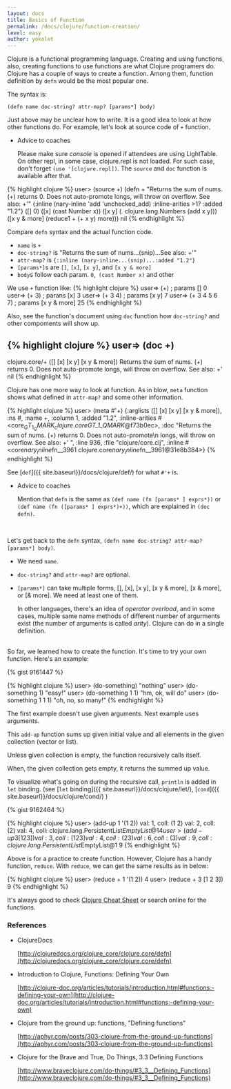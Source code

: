 ```yaml
---
layout: docs
title: Basics of Function
permalink: /docs/clojure/function-creation/
level: easy
author: yokolet
---
```


Clojure is a functional programming language.
Creating and using functions, also, creating functions to use functions are what Clojure programers do.
Clojure has a couple of ways to create a function.
Among them, function definition by `defn` would be the most popular one.

The syntax is:

  ```
  (defn name doc-string? attr-map? [params*] body)
  ```

Just above may be unclear how to write.
It is a good idea to look at how other functions do.
For example, let's look at source code of `+` function.

- Advice to coaches

    Please make sure *console* is opened if attendees are using LightTable.
    On other repl, in some case, clojure.repl is not loaded.
    For such case, don't forget `(use '[clojure.repl])`.
    The `source` and `doc` function is available after that.

{% highlight clojure %}
user> (source +)
(defn +
  "Returns the sum of nums. (+) returns 0. Does not auto-promote
  longs, will throw on overflow. See also: +'"
  {:inline (nary-inline 'add 'unchecked_add)
   :inline-arities >1?
   :added "1.2"}
  ([] 0)
  ([x] (cast Number x))
  ([x y] (. clojure.lang.Numbers (add x y)))
  ([x y & more]
    (reduce1 + (+ x y) more)))
nil
{% endhighlight %}

Compare `defn` syntax and the actual function code.

  - `name` is `+`
  - `doc-string?` is "Returns the sum of nums...(snip)...See also: +'"
  - `attr-map?` is `{:inline (nary-inline...(snip)...:added "1.2"}`
  - `[params*]`s are `[]`, `[x]`, `[x y]`, and `[x y & more]`
  - `body`s follow each param. `0`,` (cast Number x)` and other


We use `+` function like:
{% highlight clojure %}
user=> (+)            ; params []
0
user=> (+ 3)          ; parans [x]
3
user=> (+ 3 4)        ; params [x y]
7
user=> (+ 3 4 5 6 7)  ; params [x y & more]
25
{% endhighlight %}


Also, see the function's document using `doc` function how `doc-string?`
and other compoments will show up.


{% highlight clojure %}
user=> (doc +)
-------------------------
clojure.core/+
([] [x] [x y] [x y & more])
  Returns the sum of nums. (+) returns 0. Does not auto-promote
  longs, will throw on overflow. See also: +'
nil
{% endhighlight %}

Clojure has one more way to look at function.
As in blow,  `meta` function shows what defined in `attr-map?` and some other information.

{% highlight clojure %}
user> (meta #'+)
{:arglists ([] [x] [x y] [x y & more]), :ns #<Namespace clojure.core>, :name +, :column 1, :added
 "1.2", :inline-arities #<core$_GT_1_QMARK_ clojure.core$_GT_1_QMARK_@f73b0ec>, :doc "Returns the
 sum of nums. (+) returns 0. Does not auto-promote\n  longs, will throw on overflow. See also: +'
", :line 936, :file "clojure/core.clj", :inline #<core$nary_inline$fn__3961 clojure.core$nary_inl
ine$fn__3961@31e8b384>}
{% endhighlight %}

See [`def`]({{ site.baseurl}}/docs/clojure/def/) for what `#'+` is.

- Advice to coaches

    Mention that `defn` is the same as `(def name (fn [params* ] exprs*))`
    or `(def name (fn ([params* ] exprs*)+))`, which are explained in
    `(doc defn)`.


<br/>

Let's get back to the `defn` syntax, `(defn name doc-string? attr-map? [params*] body)`.

  - We need `name`.
  - `doc-string?` and `attr-map?` are optional.
  - `[params*]` can take multiple forms, [], [x], [x y], [x y & more], [x & more], or [& more].
      We need at least one of them.

      In other languages, there's an idea of *operator overload*,
      and in some cases, multiple same name methods of different number of argurments exist
      (the number of arguments is called *arity*).
      Clojure can do in a single definition.
<br/><br/>

So far, we learned how to create the function. It's time to try your own function. Here's an example:

{% gist 9161447 %}

{% highlight clojure %}
user> (do-something)
"nothing"
user> (do-something 1)
"easy!"
user> (do-something 1 1)
"hm, ok, will do"
user> (do-something 1 1 1)
"oh, no, so many!"
{% endhighlight %}
<br/>

The first example doesn't use given arguments. Next example uses arguments.

This `add-up` function sums up given initial value and all elements in
the given collection (vector or list).

Unless given collection is empty, the function recursively calls itself.

When, the given collection gets empty, it returns the summed up value.

To visualize what's going on during the recursive call,
`println` is added in `let` binding.
(see  [`let` binding]({{ site.baseurl}}/docs/clojure/let/),
[`cond`]({{ site.baseurl}}/docs/clojure/cond/) )

{% gist 9162464 %}

{% highlight clojure %}
user> (add-up 1 '(1 2))
val: 1, coll: (1 2)
val: 2, coll: (2)
val: 4, coll: clojure.lang.PersistentList$EmptyList@1
4
user> (add-up 3 [1 2 3])
val: 3, coll: [1 2 3]
val: 4, coll: (2 3)
val: 6, coll: (3)
val: 9, coll: clojure.lang.PersistentList$EmptyList@1
9
{% endhighlight %}
<br/>

Above is for a practice to create function.
However, Clojure has a handy function, `reduce`.
With `reduce`, we can get the same results as in below:

{% highlight clojure %}
user> (reduce + 1 '(1 2))
4
user> (reduce + 3 [1 2 3])
9
{% endhighlight %}

It's always good to check [Clojure Cheat Sheet](http://clojure.org/cheatsheet) or
search online for the functions.


### References

- ClojureDocs

    [http://clojuredocs.org/clojure_core/clojure.core/defn](http://clojuredocs.org/clojure_core/clojure.core/defn)

- Introduction to Clojure, Functions: Defining Your Own

    [http://clojure-doc.org/articles/tutorials/introduction.html#functions:-defining-your-own](http://clojure-doc.org/articles/tutorials/introduction.html#functions:-defining-your-own)

- Clojure from the ground up: functions, "Defining functions"

    [http://aphyr.com/posts/303-clojure-from-the-ground-up-functions](http://aphyr.com/posts/303-clojure-from-the-ground-up-functions)


- Clojure for the Brave and True, Do Things, 3.3 Defining Functions

    [http://www.braveclojure.com/do-things/#3_3__Defining_Functions](http://www.braveclojure.com/do-things/#3_3__Defining_Functions)